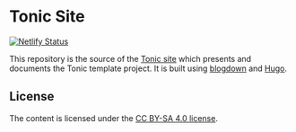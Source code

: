 # Tonic Site

[![Netlify Status](https://api.netlify.com/api/v1/badges/19f789eb-dc29-44bf-bd8f-c676f7eeeb27/deploy-status)](https://app.netlify.com/sites/gin-tonic/deploys)

This repository is the source of the [Tonic site]
which presents and documents the Tonic template project.
It is built using [blogdown] and [Hugo].

## License

The content is licensed under the [CC BY-SA 4.0 license].

[Tonic site]: https://gin-tonic.netlify.app
[blogdown]: https://github.com/rstudio/blogdown
[Hugo]: https://gohugo.io/
[CC BY-SA 4.0 license]: https://creativecommons.org/licenses/by-sa/4.0/

